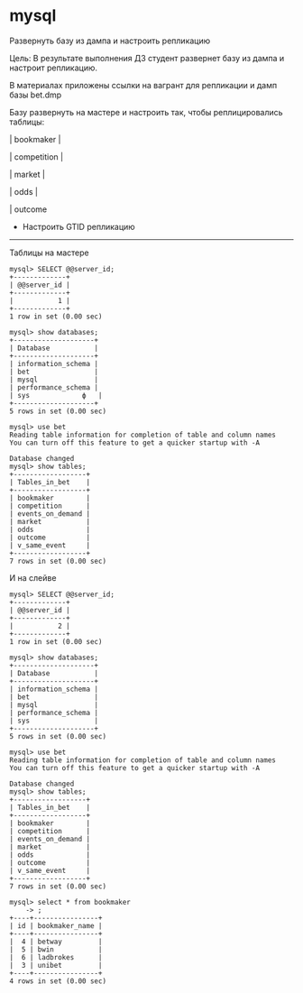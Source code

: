 # mysql

Развернуть базу из дампа и настроить репликацию

Цель: В результате выполнения ДЗ студент развернет базу из дампа и настроит репликацию.

В материалах приложены ссылки на вагрант для репликации и дамп базы bet.dmp

Базу развернуть на мастере и настроить так, чтобы реплицировались таблицы:

| bookmaker |

| competition |

| market |

| odds |

| outcome

* Настроить GTID репликацию

____

Таблицы на мастере

```
mysql> SELECT @@server_id;
+-------------+
| @@server_id |
+-------------+
|           1 |
+-------------+
1 row in set (0.00 sec)

mysql> show databases;
+--------------------+
| Database           |
+--------------------+
| information_schema |
| bet                |
| mysql              |
| performance_schema |
| sys             ф   |
+--------------------+
5 rows in set (0.00 sec)

mysql> use bet  
Reading table information for completion of table and column names
You can turn off this feature to get a quicker startup with -A

Database changed
mysql> show tables;
+------------------+
| Tables_in_bet    |
+------------------+
| bookmaker        |
| competition      |
| events_on_demand |
| market           |
| odds             |
| outcome          |
| v_same_event     |
+------------------+
7 rows in set (0.00 sec)
```

И на слейве

```
mysql> SELECT @@server_id;
+-------------+
| @@server_id |
+-------------+
|           2 |
+-------------+
1 row in set (0.00 sec)

mysql> show databases;
+--------------------+
| Database           |
+--------------------+
| information_schema |
| bet                |
| mysql              |
| performance_schema |
| sys                |
+--------------------+
5 rows in set (0.00 sec)

mysql> use bet  
Reading table information for completion of table and column names
You can turn off this feature to get a quicker startup with -A

Database changed
mysql> show tables;
+------------------+
| Tables_in_bet    |
+------------------+
| bookmaker        |
| competition      |
| events_on_demand |
| market           |
| odds             |
| outcome          |
| v_same_event     |
+------------------+
7 rows in set (0.00 sec)

mysql> select * from bookmaker
    -> ;
+----+----------------+
| id | bookmaker_name |
+----+----------------+
|  4 | betway         |
|  5 | bwin           |
|  6 | ladbrokes      |
|  3 | unibet         |
+----+----------------+
4 rows in set (0.00 sec)
```

